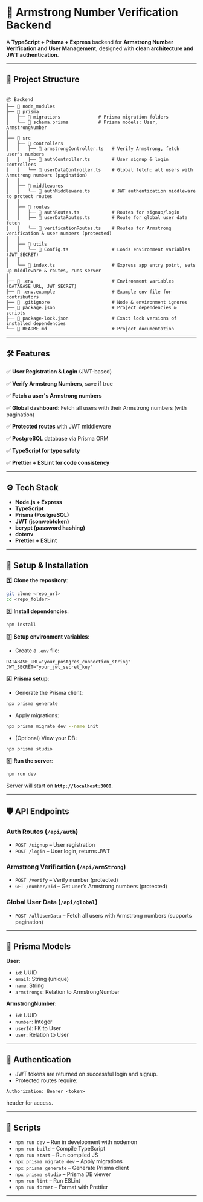 # 🚀 Armstrong Number Verification Backend

A **TypeScript + Prisma + Express** backend for **Armstrong Number Verification and User Management**, designed with **clean architecture and JWT authentication**.


---

## 📂 **Project Structure**

```

📦 Backend
├── 📁 node_modules
├── 📁 prisma
│   ├── 📁 migrations              # Prisma migration folders
│   └── 📝 schema.prisma           # Prisma models: User, ArmstrongNumber
│
├── 📁 src
│   ├── 📁 controllers
│   │   ├── 📝 armstrongController.ts   # Verify Armstrong, fetch user's numbers
│   │   ├── 📝 authController.ts        # User signup & login controllers
│   │   └── 📝 userDataController.ts    # Global fetch: all users with Armstrong numbers (pagination)
│   │
│   ├── 📁 middlewares
│   │   └── 📝 authMiddleware.ts        # JWT authentication middleware to protect routes
│   │
│   ├── 📁 routes
│   │   ├── 📝 authRoutes.ts            # Routes for signup/login
│   │   ├── 📝 userDataRoutes.ts        # Route for global user data fetch
│   │   └── 📝 verificationRoutes.ts    # Routes for Armstrong verification & user numbers (protected)
│   │
│   ├── 📁 utils
│   │   └── 📝 Config.ts                # Loads environment variables (JWT_SECRET)
│   │
│   └── 📝 index.ts                     # Express app entry point, sets up middleware & routes, runs server
│
├── 📝 .env                             # Environment variables (DATABASE_URL, JWT_SECRET)
├── 📝 .env.example                     # Example env file for contributors
├── 📝 .gitignore                       # Node & environment ignores
├── 📝 package.json                     # Project dependencies & scripts
├── 📝 package-lock.json                # Exact lock versions of installed dependencies
└── 📝 README.md                        # Project documentation
```

---


## 🛠️ **Features**

✅ **User Registration & Login** (JWT-based)

✅ **Verify Armstrong Numbers**, save if true

✅ **Fetch a user's Armstrong numbers**

✅ **Global dashboard**: Fetch all users with their Armstrong numbers (with pagination)

✅ **Protected routes** with JWT middleware

✅ **PostgreSQL** database via Prisma ORM

✅ **TypeScript for type safety**

✅ **Prettier + ESLint for code consistency**


---

## ⚙️ **Tech Stack**

- **Node.js + Express**
- **TypeScript**
- **Prisma (PostgreSQL)**
- **JWT (jsonwebtoken)**
- **bcrypt (password hashing)**
- **dotenv**
- **Prettier + ESLint**

---

## 🚀 **Setup & Installation**

1️⃣ **Clone the repository**:

```bash
git clone <repo_url>
cd <repo_folder>
```

2️⃣ **Install dependencies**:

```bash
npm install
```

3️⃣ **Setup environment variables**:

- Create a `.env` file:

```env
DATABASE_URL="your_postgres_connection_string"
JWT_SECRET="your_jwt_secret_key"
```

4️⃣ **Prisma setup**:

- Generate the Prisma client:

```bash
npx prisma generate
```

- Apply migrations:

```bash
npx prisma migrate dev --name init
```

- (Optional) View your DB:

```bash
npx prisma studio
```

5️⃣ **Run the server**:

```bash
npm run dev
```

Server will start on **`http://localhost:3000`**.


---


## 🛡️ **API Endpoints**

### **Auth Routes** (`/api/auth`)

- `POST /signup` – User registration
- `POST /login` – User login, returns JWT

### **Armstrong Verification** (`/api/armStrong`)

- `POST /verify` – Verify number (protected)
- `GET /number/:id` – Get user’s Armstrong numbers (protected)

### **Global User Data** (`/api/global`)

- `POST /allUserData` – Fetch all users with Armstrong numbers (supports pagination)

---

## 🧩 **Prisma Models**

**User:**

- `id`: UUID
- `email`: String (unique)
- `name`: String
- `armstrongs`: Relation to ArmstrongNumber

**ArmstrongNumber:**

- `id`: UUID
- `number`: Integer
- `userId`: FK to User
- `user`: Relation to User

---

## 🔐 **Authentication**

- JWT tokens are returned on successful login and signup.
- Protected routes require:

```
Authorization: Bearer <token>
```

header for access.

---

## 🧹 **Scripts**

- `npm run dev` – Run in development with nodemon
- `npm run build` – Compile TypeScript
- `npm run start` – Run compiled JS
- `npx prisma migrate dev` – Apply migrations
- `npx prisma generate` – Generate Prisma client
- `npx prisma studio` – Prisma DB viewer
- `npm run lint` – Run ESLint
- `npm run format` – Format with Prettier

---
